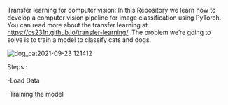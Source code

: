 Transfer learning for computer vision:
In this Repository we learn how to develop a computer vision pipeline for image classification using PyTorch.
You can read more about the transfer learning at https://cs231n.github.io/transfer-learning/
 .The problem we’re going to solve  is to train a model to classify cats and dogs. 
 
 ![dog_cat2021-09-23 121412](https://user-images.githubusercontent.com/90215881/134500114-13f270ca-f24f-4a45-a3d9-dfee394b4990.png)

 

Steps :

-Load Data

-Training the model

